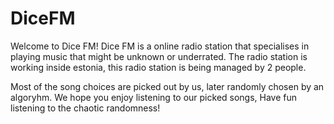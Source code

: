 # DiceFM
Welcome to Dice FM!
Dice FM is a online radio station that specialises in playing music that might be unknown or underrated.
The radio station is working inside estonia, this radio station is being managed by 2 people.

Most of the song choices are picked out by us, later randomly chosen by an algoryhm.
We hope you enjoy listening to our picked songs, Have fun listening to the chaotic randomness!
